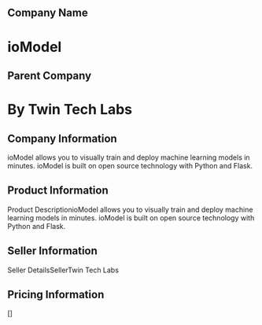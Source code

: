 
## Company Name
# ioModel

## Parent Company
# By Twin Tech Labs

## Company Information
ioModel allows you to visually train and deploy machine learning models in minutes. ioModel is built on open source technology with Python and Flask.

## Product Information
Product DescriptionioModel allows you to visually train and deploy machine learning models in minutes. ioModel is built on open source technology with Python and Flask.

## Seller Information
Seller DetailsSellerTwin Tech Labs

## Pricing Information
[]

